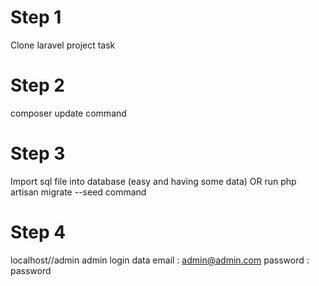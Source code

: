 # Step 1
Clone laravel project task

# Step 2
composer update command

# Step 3 
Import sql file into database (easy and having some data)
OR
run php artisan migrate --seed command

# Step 4
localhost//admin
admin login data
email : admin@admin.com
password : password
